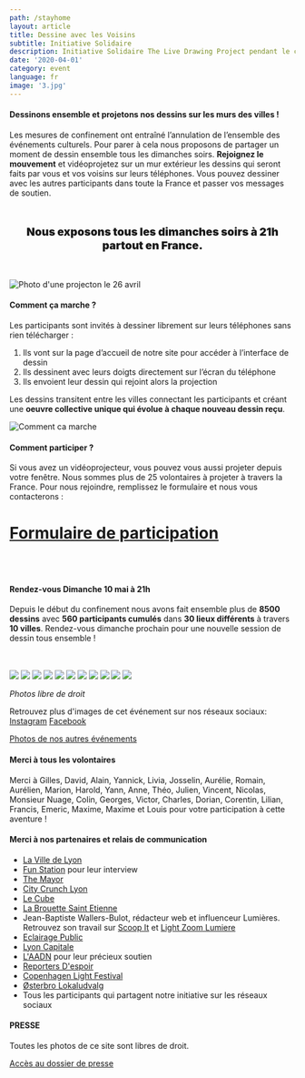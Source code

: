 ```yaml
---
path: /stayhome
layout: article
title: Dessine avec les Voisins
subtitle: Initiative Solidaire
description: Initiative Solidaire The Live Drawing Project pendant le confinement 2020 pour lutter contre l'isolement
date: '2020-04-01'
category: event
language: fr
image: '3.jpg'
---
```


#### Dessinons ensemble et projetons nos dessins sur les murs des villes !

Les mesures de confinement ont entraîné l’annulation de l’ensemble des événements culturels. Pour parer à cela nous proposons de partager un moment de dessin ensemble tous les dimanches soirs. **Rejoignez le mouvement** et vidéoprojetez sur un mur extérieur les dessins qui seront faits par vous et vos voisins sur leurs téléphones. Vous pouvez dessiner avec les autres participants dans toute la France et passer vos messages de soutien.

<p style="text-align:center; font-weight:900; font-size:1.2rem; margin-top:3rem; margin-bottom:3rem;">
Nous exposons tous les dimanches soirs à 21h partout en France.
</p>

![Photo d'une projecton le 26 avril](26v_4_webw.jpg)

#### Comment ça marche ?

Les participants sont invités à dessiner librement sur leurs téléphones sans rien télécharger :

1. Ils vont sur la page d’accueil de notre site pour accéder à l’interface de dessin
2. Ils dessinent avec leurs doigts directement sur l’écran du téléphone
3. Ils envoient leur dessin qui rejoint alors la projection

Les dessins transitent entre les villes connectant les participants et créant une **oeuvre collective unique qui évolue à chaque nouveau dessin reçu**.

![Comment ca marche](web-5.jpg)

#### Comment participer ?

Si vous avez un vidéoprojecteur, vous pouvez vous aussi projeter depuis votre fenêtre. Nous sommes plus de 25 volontaires à projeter à travers la France. Pour nous rejoindre, remplissez le formulaire et nous vous contacterons :

# [Formulaire de participation](https://framaforms.org/dessineaveclesvoisins-drawfromthewindow-1585829622)

<br/>
<br/>

#### Rendez-vous Dimanche 10 mai à 21h

Depuis le début du confinement nous avons fait ensemble plus de **8500 dessins** avec **560 participants cumulés** dans **30 lieux différents** à travers **10 villes**. Rendez-vous dimanche prochain pour une nouvelle session de dessin tous ensemble !

<br/>
<br/>

<photo-grid>
<img src="26v_2_webw.jpg"/>
<img src="26v_3_webw.jpg"/>
<img src="26v_1_web.jpg"/>
<img src="26v_6_webw.jpg"/>
<img src="webw-1.jpg"/>
<img src="2020_6_webw.jpg"/>
<img src="26v_5_webw.jpg">
<img src="2020_7_web.jpg"/>
<img src="4.jpg"/>
<img src="2020_4_web.jpg"/>
<img src="3.jpg"/>
</photo-grid>

_Photos libre de droit_

Retrouvez plus d'images de cet événement sur nos réseaux sociaux: [Instagram](https://instagram.com/livedrawingproject) [Facebook](https://facebook.com/TheLiveDrawingProject)

[Photos de nos autres événements](/fr/gallery)

#### Merci à tous les volontaires

Merci à Gilles, David, Alain, Yannick, Livia, Josselin, Aurélie, Romain, Aurélien, Marion, Harold, Yann, Anne, Théo, Julien, Vincent, Nicolas, Monsieur Nuage, Colin, Georges, Victor, Charles, Dorian, Corentin, Lilian, Francis, Emeric, Maxime, Maxime et Louis pour votre participation à cette aventure !

#### Merci à nos partenaires et relais de communication

- [La Ville de Lyon](https://www.lyon.fr/actualite/culture/dessineaveclesvoisins-le-live-drawing-participatif)
- [Fun Station](https://funstation.fr/) pour leur interview
- [The Mayor](https://www.themayor.eu/en/lyon-citizens-create-giant-paintings-together-in-real-time)
- [City Crunch Lyon](https://lyon.citycrunch.fr/the-live-drawing-project-jouez-a-dessiner-sur-les-murs-avec-vos-voisins/2020/04/19/)
- [Le Cube](https://www.facebook.com/lecube.digitalart/?ref=br_rs)
- [La Brouette Saint Etienne](https://www.facebook.com/la.brouette.de.ouf/)
- Jean-Baptiste Wallers-Bulot, rédacteur web et influenceur Lumières. Retrouvez son travail sur [Scoop It](https://www.scoop.it/topic/lumieres-by-jbbulot) et [Light Zoom Lumiere](https://www.lightzoomlumiere.fr/auteur/jeanbaptiste497/)
- [Eclairage Public](http://eclairagepublic.eu/site/confinement-the-live-drawing-project-pour-dessiner-en-lumiere-avec-ses-voisins/)
- [Lyon Capitale](https://www.lyoncapitale.fr/actualite/confinement-participez-a-une-oeuvre-lumineuse-et-dessinee-depuis-chez-vous/)
- [L'AADN](aadn.org/) pour leur précieux soutien
- [Reporters D'espoir](http://www.reportersdespoirs.org/)
- [Copenhagen Light Festival](https://www.facebook.com/cphlightfest/)
- [Østerbro Lokaludvalg](https://www.facebook.com/oesterbro.lokaludvalg/)
- Tous les participants qui partagent notre initiative sur les réseaux sociaux

#### PRESSE

Toutes les photos de ce site sont libres de droit.

[Accès au dossier de presse](https://drive.google.com/drive/folders/1_20QXXgqa7MkBbxbbUQoomBd6ZTk-I1r)
